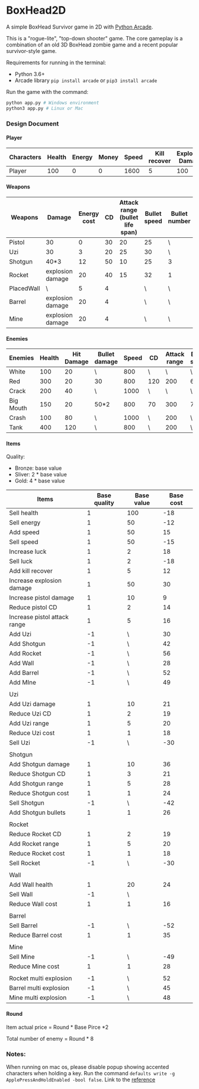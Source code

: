 # BoxHead2D

A simple BoxHead Survivor game in 2D with [Python Arcade](https://api.arcade.academy/en/latest/index.html). 

This is a "rogue-lite", "top-down shooter" game. The core gameplay is a combination of an old 3D BoxHead zombie game and a recent popular survivor-style game.

Requirements for running in the terminal:

- Python 3.6+
- Arcade library `pip install arcade` or `pip3 install arcade`

Run the game with the command:
```python
python app.py # Windows environment
python3 app.py # Linux or Mac
```

### Design Document

#### Player

| Characters | Health | Energy | Money | Speed | Kill recover | Explosion Damage | Luck |
|------------|--------|--------|-------|-------|--------------|------------------|------|
| Player     |    100 |      0 |     0 |  1600 |            5 |              100 |    6 |

#### Weapons

| Weapons    | Damage           | Energy cost | CD | Attack range (bullet life span) | Bullet speed | Bullet number | Health |
|------------|------------------|-------------|----|---------------------------------|--------------|---------------|--------|
| Pistol     |               30 |           0 | 30 |                              20 |           25 | \             | \      |
| Uzi        |               30 |           3 | 20 |                              25 |           30 | \             | \      |
| Shotgun    | 40*3             |          12 | 50 |                              10 |           25 |             3 | \      |
| Rocket     | explosion damage |          20 | 40 |                              15 |           32 |             1 | \      |
| PlacedWall | \                |           5 |  4 |                                 | \            | \             |    300 |
| Barrel     | explosion damage |          20 |  4 |                                 | \            | \             |      0 |
| Mine       | explosion damage |          20 |  4 |                                 | \            | \             |      0 |

#### Enemies

| Enemies   | Health | Hit Damage | Bullet damage | Speed | CD  | Attack range | Bullet speed |
|-----------|--------|------------|---------------|-------|-----|--------------|--------------|
| White     |    100 |         20 | \             |   800 | \   | \            | \            |
| Red       |    300 |         20 |            30 |   800 | 120 |          200 |            6 |
| Crack     |    200 |         40 | \             |  1000 | \   | \            | \            |
| Big Mouth |    150 |         20 | 50*2          |   800 |  70 |          300 |            7 |
| Crash     |    100 |         80 | \             |  1000 | \   |          200 | \            |
| Tank      |    400 |        120 | \             |   800 | \   |          200 | \            |

#### Items

Quality:

- Bronze: base value
- Sliver: 2 * base value
- Gold: 4 * base value

| Items                        | Base quality | Base value | Base cost |
|------------------------------|--------------|------------|-----------|
| Sell health                  |            1 |        100 |       -18 |
| Sell energy                  |            1 |         50 |       -12 |
| Add speed                    |            1 |         50 |        15 |
| Sell speed                   |            1 |         50 |       -15 |
| Increase luck                |            1 |          2 |        18 |
| Sell luck                    |            1 |          2 |       -18 |
| Add kill recover             |            1 |          5 |        12 |
| Increase explosion damage    |            1 |         50 |        30 |
| Increase pistol damage       |            1 |         10 |         9 |
| Reduce pistol CD             |            1 |          2 |        14 |
| Increase pistol attack range |            1 |          5 |        16 |
| Add Uzi                      |           -1 | \          |        30 |
| Add Shotgun                  |           -1 | \          |        42 |
| Add Rocket                   |           -1 | \          |        56 |
| Add Wall                     |           -1 | \          |        28 |
| Add Barrel                   |           -1 | \          |        52 |
| Add MIne                     |           -1 | \          |        49 |
|                              |              |            |           |
| Uzi                          |              |            |           |
| Add Uzi damage               |            1 |         10 |        21 |
| Reduce Uzi CD                |            1 |          2 |        19 |
| Add Uzi range                |            1 |          5 |        20 |
| Reduce Uzi cost              |            1 |          1 |        18 |
| Sell Uzi                     |           -1 | \          |       -30 |
|                              |              |            |           |
| Shotgun                      |              |            |           |
| Add Shotgun damage           |            1 |         10 |        36 |
| Reduce Shotgun CD            |            1 |          3 |        21 |
| Add Shotgun range            |            1 |          5 |        28 |
| Reduce Shotgun cost          |            1 |          1 |        24 |
| Sell Shotgun                 |           -1 | \          |       -42 |
| Add Shotgun bullets          |            1 |          1 |        26 |
|                              |              |            |           |
| Rocket                       |              |            |           |
| Reduce Rocket CD             |            1 |          2 |        19 |
| Add Rocket range             |            1 |          5 |        20 |
| Reduce Rocket cost           |            1 |          1 |        18 |
| Sell Rocket                  |           -1 | \          |       -30 |
|                              |              |            |           |
| Wall                         |              |            |           |
| Add Wall health              |            1 |         20 |        24 |
| Sell Wall                    |           -1 | \          |           |
| Reduce Wall cost             |            1 |          1 |        16 |
|                              |              |            |           |
| Barrel                       |              |            |           |
| Sell Barrel                  |           -1 | \          |       -52 |
| Reduce Barrel cost           |            1 |          1 |        35 |
|                              |              |            |           |
| Mine                         |              |            |           |
| Sell Mine                    |           -1 | \          |       -49 |
| Reduce Mine cost             |            1 |          1 |        28 |
|                              |              |            |           |
| Rocket multi explosion       |           -1 | \          |        52 |
| Barrel multi explosion       |           -1 | \          |        45 |
| Mine multi explosion         |           -1 | \          |        48 |

#### Round

Item actual price = Round * Base Pirce *2

Total number of enemy = Round * 8

### Notes:

When running on mac os, please disable popup showing accented characters when holding a key.
Run the command `defaults write -g ApplePressAndHoldEnabled -bool false`.
Link to the [reference](https://apple.stackexchange.com/questions/332769/macos-disable-popup-showing-accented-characters-when-holding-down-a-key)
